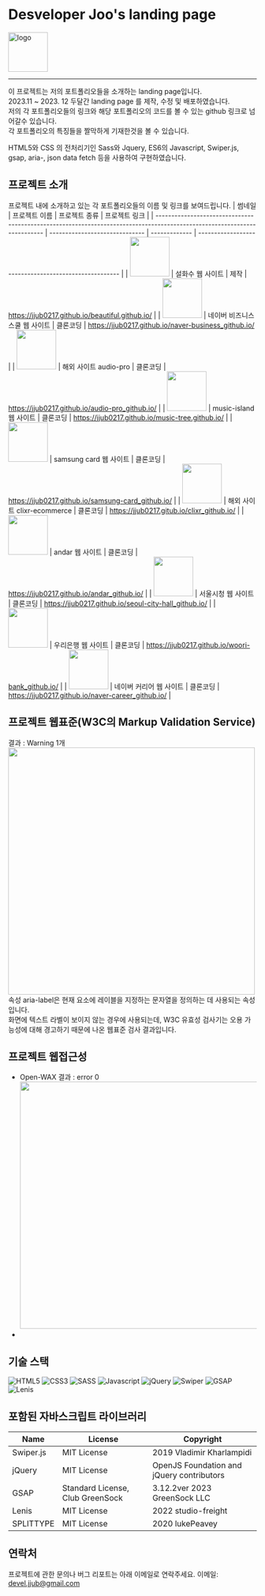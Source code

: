 # Desveloper Joo's landing page 


<picture>
  <source media="(prefers-color-scheme: dark)" srcset="https://github.com/jjub0217/jjub0217.github.io/assets/62126380/1ba8dc95-8ca5-4d99-b4d1-cb749a6c25e5##gh-dark-mode-only">
  <source media="(prefers-color-scheme: light)" srcset="https://github.com/jjub0217/jjub0217.github.io/assets/62126380/410968a0-5785-4f22-ae90-99b3d342768d#gh-light-mode-only">
  <img alt="logo" src="https://github.com/jjub0217/jjub0217.github.io/assets/62126380/1ba8dc95-8ca5-4d99-b4d1-cb749a6c25e5" width=80>
</picture>

----
이 프로젝트는 저의 포트폴리오들을 소개하는 landing page입니다. <br>
2023.11 ~ 2023. 12 두달간 landing page 를 제작, 수정 및 배포하였습니다. <br>
저의 각 포트폴리오들의 링크와 해당 포트폴리오의 코드를 볼 수 있는 github 링크로 넘어갈수 있습니다. <br>
각 포트폴리오의 특징들을 짤막하게 기재한것을 볼 수 있습니다.

HTML5와 CSS 의 전처리기인 Sass와 Jquery, ES6의 Javascript, Swiper.js, gsap, aria-, json data fetch 등을 사용하여 구현하였습니다.

## 프로젝트 소개
프로젝트 내에 소개하고 있는 각 포트폴리오들의 이름 및 링크를 보여드립니다.
| 썸네일                                                                                                                   | 프로젝트 이름                  | 프로젝트 종류 | 프로젝트 링크                                         |
| ------------------------------------------------------------------------------------------------------------------------ | ------------------------------ | ------------- | ----------------------------------------------------- |
| <img src="https://github.com/jjub0217/jjub0217.github.io/assets/62126380/79bea3ad-8107-402b-993e-fb5be8e67ae5" width=80> | 설화수 웹 사이트               | 제작          | https://jjub0217.github.io/beautiful.github.io/       |
| <img src="https://github.com/jjub0217/jjub0217.github.io/assets/62126380/09553f1e-afa3-4803-b6e6-fae3dedcd412" width=80> | 네이버 비즈니스 스쿨 웹 사이트 | 클론코딩      | https://jjub0217.github.io/naver-business_github.io/  |
| <img src="https://github.com/jjub0217/jjub0217.github.io/assets/62126380/045be4b1-62f2-48a8-94a0-f1640f57198a" width=80> | 해외 사이트 audio-pro          | 클론코딩      | https://jjub0217.github.io/audio-pro_github.io/       |
| <img src="https://github.com/jjub0217/jjub0217.github.io/assets/62126380/e4190bfa-5891-4d1f-a72b-fb03a0c4b96d" width=80> | music-island 웹 사이트         | 클론코딩      | https://jjub0217.github.io/music-tree.github.io/      |
| <img src="https://github.com/jjub0217/jjub0217.github.io/assets/62126380/126f37de-d510-435f-afd6-534551057032" width=80> | samsung card 웹 사이트         | 클론코딩      | https://jjub0217.github.io/samsung-card_github.io/    |
| <img src="https://github.com/jjub0217/jjub0217.github.io/assets/62126380/bbd0a28c-19b6-43ee-9c39-da0d890876e2" width=80> | 해외 사이트 clixr-ecommerce    | 클론코딩      | https://jjub0217.gitub.io/clixr_github.io/            |
| <img src="https://github.com/jjub0217/jjub0217.github.io/assets/62126380/acdf1c84-11d9-46a9-8409-62725f906fe8" width=80> | andar 웹 사이트                | 클론코딩      | https://jjub0217.github.io/andar_github.io/           |
| <img src="https://github.com/jjub0217/jjub0217.github.io/assets/62126380/6d323a05-b1bf-411f-8ab0-ca8a555d4290" width=80> | 서울시청 웹 사이트             | 클론코딩      | https://jjub0217.github.io/seoul-city-hall_github.io/ |
| <img src="https://github.com/jjub0217/jjub0217.github.io/assets/62126380/424dbd37-2e93-4dc0-a697-3ffb77bbaa4c" width=80> | 우리은행 웹 사이트             | 클론코딩      | https://jjub0217.github.io/woori-bank_github.io/      |
| <img src="https://github.com/jjub0217/jjub0217.github.io/assets/62126380/2c0abdf5-b1ca-4750-981f-de3039618821" width=80> | 네이버 커리어 웹 사이트        | 클론코딩      | https://jjub0217.github.io/naver-career_github.io/    |

## 프로젝트 웹표준(W3C의 Markup Validation Service)
결과 : Warning 1개 <br>
<img src="https://github.com/jjub0217/jjub0217.github.io/assets/62126380/167854a8-8a98-4739-9ca4-d918d4db712a" width=500> <br>
속성 aria-label은 현재 요소에 레이블을 지정하는 문자열을 정의하는 데 사용되는 속성입니다. <br> 화면에 텍스트 라벨이 보이지 않는 경우에 사용되는데,  W3C 유효성 검사기는 오용 가능성에 대해 경고하기 때문에 나온 웹표준 검사 결과입니다.

## 프로젝트 웹접근성
- Open-WAX 결과 : error 0
<img src="https://github.com/jjub0217/jjub0217.github.io/assets/62126380/8849947b-acfd-4f3a-97cd-3992ca87731a" width=500> <br>
- 



## 기술 스택
![HTML5](https://img.shields.io/badge/HTML5-FE642E?style=flat-square&logo=HTML5&logoColor=white)
![CSS3](https://img.shields.io/badge/CSS3-2E9AFE?style=flat-square&logo=CSS3&logoColor=white)
![SASS](https://img.shields.io/badge/Sass-cc6699?style=flat-square&logo=sass&logoColor=white)
![Javascript](https://img.shields.io/badge/Javascript-gray?style=flat-square&logo=Javascript&logoColor=f7df1e)
![jQuery](https://img.shields.io/badge/jQuery-0769ad?style=flat-square&logo=jQuery&logoColor=white)
![Swiper](https://img.shields.io/badge/Swiper-gray?style=flat-square&logo=Swiper&logoColor=0080FF)
![GSAP](https://img.shields.io/badge/GSAP-88CE02?style=flat-square&logo=GreenSock&logoColor=white)
![Lenis](https://img.shields.io/badge/Lenis-ff98a2?style=flat-square)

## 포함된 자바스크립트 라이브러리
| Name      | License                          | Copyright                                 |
| --------- | -------------------------------- | ----------------------------------------- |
| Swiper.js | MIT License                      | 2019 Vladimir Kharlampidi                 |
| jQuery    | MIT License                      | OpenJS Foundation and jQuery contributors |
| GSAP      | Standard License, Club GreenSock | 3.12.2ver 2023 GreenSock LLC              |
| Lenis     | MIT License                      | 2022 studio-freight                       |
| SPLITTYPE | MIT License                      | 2020 lukePeavey                           |




## 연락처
프로젝트에 관한 문의나 버그 리포트는 아래 이메일로 연락주세요.
이메일: devel.jjub@gmail.com


